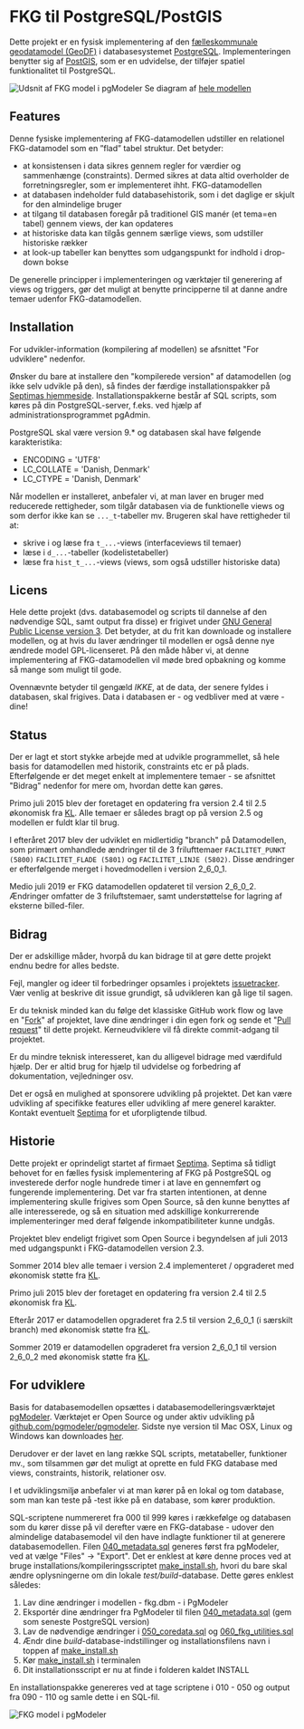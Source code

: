 FKG til PostgreSQL/PostGIS
==============
Dette projekt er en fysisk implementering af den [fælleskommunale geodatamodel (GeoDF)](https://www.geodanmark.dk/om-geodanmark/)
i databasesystemet [PostgreSQL](http://www.postgresql.org/). Implementeringen benytter sig af [PostGIS](http://postgis.net/), som er en udvidelse, der tilføjer spatiel funktionalitet til PostgreSQL.

![Udsnit af FKG model i pgModeler](http://OpenFKG.github.io/fkg-postgresql/img/dataModel_cut_3_0.png "Udsnit af modellen i modelleringsværktøjet pgModeler")
Se diagram af [hele modellen](http://OpenFKG.github.io/fkg-postgresql/img/dataModel_2_4.png "Se diagram af modellen i modelleringsværktøjet pgModeler")

Features
-------------
Denne fysiske implementering af FKG-datamodellen udstiller en relationel FKG-datamodel som en ”flad” tabel struktur. Det betyder:
* at konsistensen i data sikres gennem regler for værdier og sammenhænge (constraints). Dermed sikres at data altid overholder de forretningsregler, som er implementeret ihht. FKG-datamodellen
* at databasen indeholder fuld databasehistorik, som i det daglige er skjult for den almindelige bruger
* at tilgang til databasen foregår på traditionel GIS manér (et tema=en tabel) gennem views, der kan opdateres
* at historiske data kan tilgås gennem særlige views, som udstiller historiske rækker
* at look-up tabeller kan benyttes som udgangspunkt for indhold i drop-down bokse

De generelle principper i implementeringen og værktøjer til generering af views og triggers, gør det muligt at benytte principperne til at danne andre temaer udenfor FKG-datamodellen.

Installation
-------------
For udvikler-information (kompilering af modellen) se afsnittet "For udviklere" nedenfor. 

Ønsker du bare at installere den "kompilerede version" af datamodellen (og ikke selv udvikle på den), så findes der færdige installationspakker på [Septimas hjemmeside](http://septima.dk/openfkgdownload). Installationspakkerne består af SQL scripts, som køres på din PostgreSQL-server, f.eks. ved hjælp af administrationsprogrammet pgAdmin.

PostgreSQL skal være version 9.* og databasen skal have følgende karakteristika:
* ENCODING = 'UTF8'
* LC_COLLATE = 'Danish, Denmark'
* LC_CTYPE = 'Danish, Denmark'

Når modellen er installeret, anbefaler vi, at man laver en bruger med reducerede rettigheder, som tilgår databasen via de funktionelle views og som derfor ikke kan se `..._t`-tabeller mv.
Brugeren skal have rettigheder til at:
* skrive i og læse fra `t_...`-views (interfaceviews til temaer)
* læse i `d_...`-tabeller (kodelistetabeller)
* læse fra `hist_t_...`-views (views, som også udstiller historiske data)

Licens
-------------
Hele dette projekt (dvs. databasemodel og scripts til dannelse af den nødvendige SQL, samt output fra disse) er frigivet under [GNU General Public License version 3](http://opensource.org/licenses/GPL-3.0). Det betyder, at du frit kan downloade og installere modellen, og at hvis du laver ændringer til modellen er også denne nye ændrede model GPL-licenseret. På den måde håber vi, at denne implementering af FKG-datamodellen vil møde bred opbakning og komme så mange som muligt til gode.

Ovennævnte betyder til gengæld *IKKE*, at de data, der senere fyldes i databasen, skal frigives. Data i databasen er - og vedbliver med at være - dine!


Status
-------------
Der er lagt et stort stykke arbejde med at udvikle programmellet, så hele basis for datamodellen med historik, constraints etc er på plads. Efterfølgende er det meget enkelt at implementere temaer - se afsnittet "Bidrag" nedenfor for mere om, hvordan dette kan gøres.

Primo juli 2015 blev der foretaget en opdatering fra version 2.4 til 2.5 økonomisk fra [KL](http://kl.dk). Alle temaer er således bragt op på version 2.5 og modellen er fuldt klar til brug.

I efteråret 2017 blev der udviklet en midlertidig "branch" på Datamodellen, som primært omhandlede ændringer til de 3 frilufttemaer `FACILITET_PUNKT (5800)` `FACILITET_FLADE (5801)` og `FACILITET_LINJE (5802)`. Disse ændringer er efterfølgende merget i hovedmodellen i version 2_6_0_1.

Medio juli 2019 er FKG datamodellen opdateret til version 2_6_0_2. Ændringer omfatter de 3 friluftstemaer, samt understøttelse for lagring af eksterne billed-filer. 

Bidrag
------------
Der er adskillige måder, hvorpå du kan bidrage til at gøre dette projekt endnu bedre for alles bedste.

Fejl, mangler og ideer til forbedringer opsamles i projektets [issuetracker](../../issues). Vær venlig at beskrive dit issue grundigt, så udvikleren kan gå lige til sagen.

Er du teknisk minded kan du følge det klassiske GitHub work flow og lave en "[Fork](https://help.github.com/articles/fork-a-repo)" af projektet, lave dine ændringer i din egen fork og sende et "[Pull request](https://help.github.com/articles/using-pull-requests)" til dette projekt. Kerneudviklere vil få direkte commit-adgang til projektet.

Er du mindre teknisk interesseret, kan du alligevel bidrage med værdifuld hjælp. Der er altid brug for hjælp til udvidelse og forbedring af dokumentation, vejledninger osv.

Det er også en mulighed at sponsorere udvikling på projektet. Det kan være udvikling af specifikke features eller udvikling af mere generel karakter. Kontakt eventuelt [Septima](http://www.septima.dk) for et uforpligtende tilbud.

Historie
-----------
Dette projekt er oprindeligt startet af firmaet [Septima](http://www.septima.dk). Septima så tidligt behovet for en fælles fysisk implementering af FKG på PostgreSQL og investerede derfor nogle hundrede timer i at lave en gennemført og fungerende implementering. Det var fra starten intentionen, at denne implementering skulle frigives som Open Source, så den kunne benyttes af alle interesserede, og så en situation med adskillige konkurrerende implementeringer med deraf følgende inkompatibiliteter kunne undgås.

Projektet blev endeligt frigivet som Open Source i begyndelsen af juli 2013 med udgangspunkt i FKG-datamodellen version 2.3.

Sommer 2014 blev alle temaer i version 2.4 implementeret / opgraderet med økonomisk støtte fra [KL](http://kl.dk).

Primo juli 2015 blev der foretaget en opdatering fra version 2.4 til 2.5 økonomisk fra [KL](http://kl.dk).

Efterår 2017 er datamodellen opgraderet fra 2.5 til version 2_6_0_1 (i særskilt branch) med økonomisk støtte fra [KL](http://kl.dk).

Sommer 2019 er datamodellen opgraderet fra version 2_6_0_1 til version 2_6_0_2 med økonomisk støtte fra [KL](http://kl.dk).


For udviklere
-----------
Basis for databasemodellen opsættes i databasemodelleringsværktøjet [pgModeler](http://www.pgmodeler.com.br/). Værktøjet er Open Source og under aktiv udvikling på [github.com/pgmodeler/pgmodeler](https://github.com/pgmodeler/pgmodeler). Sidste nye version til Mac OSX, Linux og Windows kan downloades [her](http://www.pgmodeler.com.br/).

Derudover er der lavet en lang række SQL scripts, metatabeller, funktioner mv., som tilsammen gør det muligt at oprette en fuld FKG database med views, constraints, historik, relationer osv. 

I et udviklingsmiljø anbefaler vi at man kører på en lokal og tom database, som man kan teste på -test ikke på en database, som kører produktion.

SQL-scriptene nummereret fra 000 til 999 køres i rækkefølge og databasen som du kører disse på vil derefter være en FKG-database - udover den almindelige databasemodel vil den have indlagte funktioner til at generere databasemodellen. Filen [040_metadata.sql](src/040_metadata.sql) generes først fra pgModeler, ved at vælge "Files" -> "Export".
Det er enklest at køre denne proces ved at bruge installations/kompileringsscriptet [make_install.sh](src/make_install.sh), hvori du bare skal ændre oplysningerne om din lokale *test/build*-database. 
Dette gøres enklest således:

1. Lav dine ændringer i modellen - fkg.dbm - i PgModeler
2. Eksportér dine ændringer fra PgModeler til filen [040_metadata.sql](src/040_metadata.sql)  (gem som seneste PostgreSQL version)
3. Lav de nødvendige ændringer i [050_coredata.sql](src/050_coredata.sql) og [060_fkg_utilities.sql](src/060_fkg_utilities.sql)
4. Ændr dine *build*-database-indstillinger og installationsfilens navn i toppen af [make_install.sh](src/make_install.sh)
5. Kør [make_install.sh](src/make_install.sh) i terminalen 
6. Dit installationsscript er nu at finde i folderen kaldet INSTALL

En installationspakke genereres ved at tage scriptene i 010 - 050 og output fra 090 - 110 og samle dette i en SQL-fil.

![FKG model i pgModeler](http://OpenFKG.github.io/fkg-postgresql/img/FKG-DM-screenshot.png "Udsnit af modellen i modelleringsværktøjet pgModeler")
